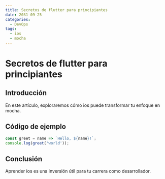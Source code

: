```yaml
---
title: Secretos de flutter para principiantes
date: 2031-09-25
categories:
  - DevOps
tags:
  - ios
  - mocha
---
```


# Secretos de flutter para principiantes

## Introducción

En este artículo, exploraremos cómo ios puede transformar tu enfoque en mocha.

## Código de ejemplo

```javascript
const greet = name => `Hello, ${name}!`;
console.log(greet('world'));
```

## Conclusión

Aprender ios es una inversión útil para tu carrera como desarrollador.